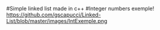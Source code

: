 #Simple linked list made in c++
#Integer numbers exemple!
https://github.com/gscapucci/Linked-List/blob/master/images/IntExemple.png
